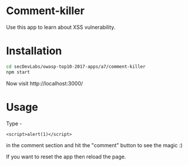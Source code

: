 # Comment-killer

Use this app to learn about XSS vulnerability.

# Installation

```bash
cd secDevLabs/owasp-top10-2017-apps/a7/comment-killer
npm start
```

Now visit http://localhost:3000/

# Usage

Type -

```
<script>alert(1)</script>
```

in the comment section and hit the "comment" button to see the magic :)

If you want to reset the app then reload the page.
